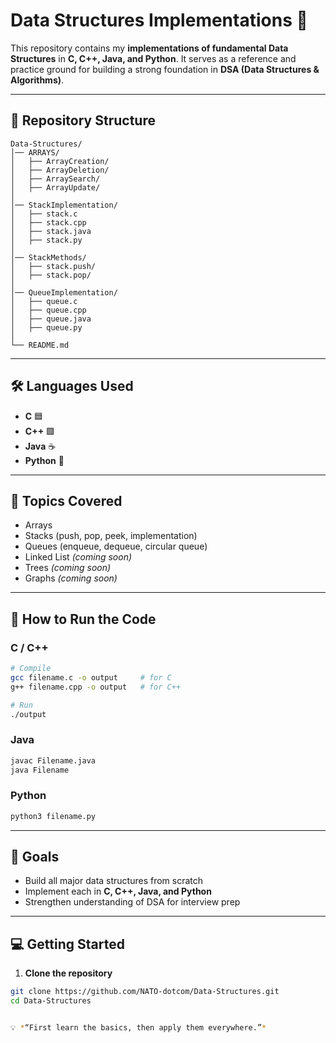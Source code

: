# Data Structures Implementations 🚀

This repository contains my **implementations of fundamental Data Structures** in **C, C++, Java, and Python**.
It serves as a reference and practice ground for building a strong foundation in **DSA (Data Structures & Algorithms)**.

---

## 📂 Repository Structure

```
Data-Structures/
│── ARRAYS/
│   ├── ArrayCreation/
│   ├── ArrayDeletion/
│   ├── ArraySearch/
│   ├── ArrayUpdate/
│
│── StackImplementation/
│   ├── stack.c
│   ├── stack.cpp
│   ├── stack.java
│   ├── stack.py
│
│── StackMethods/
│   ├── stack.push/
│   ├── stack.pop/
│
│── QueueImplementation/
│   ├── queue.c
│   ├── queue.cpp
│   ├── queue.java
│   ├── queue.py
│
└── README.md
```

---

## 🛠️ Languages Used

* **C** 🟦
* **C++** 🟩
* **Java** ☕
* **Python** 🐍

---

## 📘 Topics Covered

* Arrays
* Stacks (push, pop, peek, implementation)
* Queues (enqueue, dequeue, circular queue)
* Linked List *(coming soon)*
* Trees *(coming soon)*
* Graphs *(coming soon)*

---

## 🚀 How to Run the Code

### C / C++

```bash
# Compile
gcc filename.c -o output     # for C
g++ filename.cpp -o output   # for C++

# Run
./output
```

### Java

```bash
javac Filename.java
java Filename
```

### Python

```bash
python3 filename.py
```

---

## 🎯 Goals

* Build all major data structures from scratch
* Implement each in **C, C++, Java, and Python**
* Strengthen understanding of DSA for interview prep

---


## 💻 Getting Started

1. **Clone the repository**
```bash
git clone https://github.com/NATO-dotcom/Data-Structures.git
cd Data-Structures


💡 *“First learn the basics, then apply them everywhere.”*